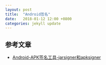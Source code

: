 ```yaml
---
layout: post
title:  "Android签名"
date:   2018-01-12 12:00 +0800
categories: jekyll update
---
```




## 参考文章
* [Android-APK签名工具-jarsigner和apksigner](https://blog.csdn.net/qq_32115439/article/details/55520012)